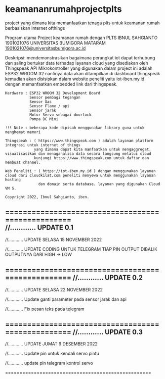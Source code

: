 # keamananrumahprojectplts
project yang dimana kita memanfaatkan tenaga plts untuk keamanan rumah berbasiskan Internet ofthings

  Program utama Project keamanan rumah dengan PLTS
  IBNUL SAHGIANTO 1901021076 UNIVERSITAS BUMIGORA MATARAM
  1901021076@universitasbumigora.ac.id
  
  Deskripsi:  mendemonstrasikan bagaimana perangkat iot dapat terhubung dan saling bertukar
              data terhadap layanan cloud yang disediakan oleh Thingspeak API
              Mikrokontroller yang digunakan dalam project ini adalah ESP32 WROOM 32
              nantinya data akan ditampilkan di dashboard thingspeak kemudian akan disisipkan 
              dalam website peneliti yaitu iot-iben.my.id dengan memanfaatkan embedded link dari thingspeak.

    Hardware : ESP32 WROOM 32 Development Board
               Sensor pembagi tegangan
               Sensor Gas
               Sensor Flame / api
               Sensor jarak
               Motor Servo sebagai doorlock
               Pompa DC Mini

    !!! Note : beberapa kode dipisah menggunakan library guna untuk menghemat memori
  
    Thingspeak : ( https://www.thingspeak.com ) adalah layanan platform integrasi untuk internet of things 
                 yang dimana dapat kita manfaatkan untuk mengaggregat, visualisasikan dan menaganalisa data secara langsung melalui cloud
                 kunjungi https://www.thingspeak.com untuk daftar dan membuat channel.

    Web Peneliti : ( https://iot-iben.my.id ) dengan menggunakan layanan cloud dari cloudkilat.com peneliti menyewa untuk menggunakan layanan hosting
                   dan domain serta database. layanan yang digunakan Cloud VM S. 
                
    Copyright 2022, Ibnul Sahgianto, iben.
==================================================    
//............ 
UPDATE 0.1
-------------------------

//............ UPDATE SELASA 15 NOVEMBER 2022

//............ UPDATE CODING UNTUK TELEGRAM TIAP PIN OUTPUT DIBALIK OUTPUTNYA DARI HIGH -> LOW

==================================================
//............ UPDATE 0.2
--------------------------

//............ UPDATE SELASA 22 NOVEMBER 2022

//............ Update ganti parameter pada sensor jarak dan api 

//............ Fix pesan teks pada telegram 

==================================================
//............ UPDATE 0.3
-------------------------

//............ UPDATE JUMAT 9 DESEMBER 2022

//............ Update pin untuk kendali servo pintu

//............ update pin telegram kontrol servo

===================================================
